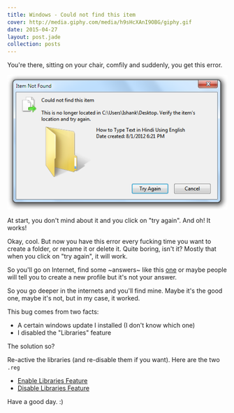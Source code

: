 ```yaml
---
title: Windows - Could not find this item
cover: http://media.giphy.com/media/h9sHcXAnI9OBG/giphy.gif
date: 2015-04-27
layout: post.jade
collection: posts
---
```


You're there, sitting on your chair, comfily and suddenly, you get this error.

[![Could not find this item](/images/windows-could-not-find-this-item/bug.png)](/images/windows-could-not-find-this-item/bug.png)

At start, you don't mind about it and you click on "try again". And oh! It works!

Okay, cool. But now you have this error every fucking time you want to create a folder, or rename it or delete it. Quite boring, isn't it? Mostly that when you click on "try again", it will work.

So you'll go on Internet, find some ~answers~ like this [one](http://answers.microsoft.com/en-us/windows/forum/windows_7-files/renaming-any-folder-produces-could-not-find-this/d907e1d0-648b-4b26-a377-c5116238f336) or maybe people will tell you to create a new profile but it's not your answer.

So you go deeper in the internets and you'll find mine. Maybe it's the good one, maybe it's not, but in my case, it worked.

This bug comes from two facts:

- A certain windows update I installed (I don't know which one)
- I disabled the "Libraries" feature

The solution so?

Re-active the libraries (and re-disable them if you want). Here are the two `.reg`

- [Enable Libraries Feature](/files/windows-could-not-find-this-item/EnableLibrariesFeature.reg)
- [Disable Libraries Feature](/files/windows-could-not-find-this-item/DisableLibariesFeature.reg)

Have a good day. :)

